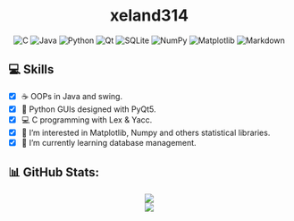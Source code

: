 <div align="center">

# xeland314

![C](https://img.shields.io/badge/c-%2300599C.svg?style=for-the-badge&logo=c&logoColor=white)  ![Java](https://img.shields.io/badge/java-%23ED8B00.svg?style=for-the-badge&logo=java&logoColor=white) ![Python](https://img.shields.io/badge/python-3670A0?style=for-the-badge&logo=python&logoColor=ffdd54) ![Qt](https://img.shields.io/badge/Qt-%23217346.svg?style=for-the-badge&logo=Qt&logoColor=white) ![SQLite](https://img.shields.io/badge/sqlite-%2307405e.svg?style=for-the-badge&logo=sqlite&logoColor=white) ![NumPy](https://img.shields.io/badge/numpy-%23013243.svg?style=for-the-badge&logo=numpy&logoColor=white) ![Matplotlib](https://img.shields.io/badge/Matplotlib-%23ED8F11.svg?style=for-the-badge&logo=plotly&logoColor=%white) ![Markdown](https://img.shields.io/badge/markdown-%23000000.svg?style=for-the-badge&logo=markdown&logoColor=white)

</div>

## 💻 Skills

- [x] ☕ OOPs in Java and swing.
- [x] 🐍 Python GUIs designed with PyQt5.
- [x] 💻 C programming with Lex & Yacc.
- [x] 👀 I’m interested in Matplotlib, Numpy and others statistical libraries.
- [x] 🌱 I’m currently learning database management.

## 📊 GitHub Stats:

<p align="center">
<img align="center" src="https://github-readme-stats.vercel.app/api?username=xeland314&theme=city_lights&hide_border=false&include_all_commits=true&count_private=true"></img>
<br><img align="center" src="https://github-readme-stats.vercel.app/api/top-langs/?username=xeland314&theme=city_lights&hide_border=false&include_all_commits=true&count_private=true&layout=compact&langs_count=10t"></img>
</p>
